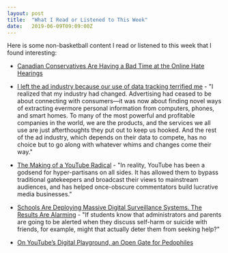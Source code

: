 ```yaml
---
layout: post
title:  "What I Read or Listened to This Week"
date:   2019-06-09T09:09:00Z
---
```

Here is some non-basketball content I read or listened to this week that I found interesting:


* [Canadian Conservatives Are Having a Bad Time at the Online Hate Hearings](https://www.vice.com/en_ca/article/ywyqbw/canadian-conservatives-are-having-a-bad-time-at-the-online-hate-hearings)

* [I left the ad industry because our use of data tracking terrified me](https://www.fastcompany.com/90359992/an-ad-tech-pioneer-on-where-our-data-economy-went-wrong-and-how-to-fix-it) - "I realized that my industry had changed. Advertising had ceased to be about connecting with consumers—it was now about finding novel ways of extracting evermore personal information from computers, phones, and smart homes. To many of the most powerful and profitable companies in the world, we are the products, and the services we all use are just afterthoughts they put out to keep us hooked. And the rest of the ad industry, which depends on their data to compete, has no choice but to go along with whatever whims and changes come their way."

* [The Making of a YouTube Radical](https://www.nytimes.com/interactive/2019/06/08/technology/youtube-radical.html) - "In reality, YouTube has been a godsend for hyper-partisans on all sides. It has allowed them to bypass traditional gatekeepers and broadcast their views to mainstream audiences, and has helped once-obscure commentators build lucrative media businesses."

* [Schools Are Deploying Massive Digital Surveillance Systems. The Results Are Alarming](https://www.edweek.org/ew/articles/2019/05/30/schools-are-deploying-massive-digital-surveillance-systems.html) - "If students know that administrators and parents are going to be alerted when they discuss self-harm or suicide with friends, for example, might that actually deter them from seeking help?"

* [On YouTube’s Digital Playground, an Open Gate for Pedophiles](https://www.nytimes.com/2019/06/03/world/americas/youtube-pedophiles.html)
